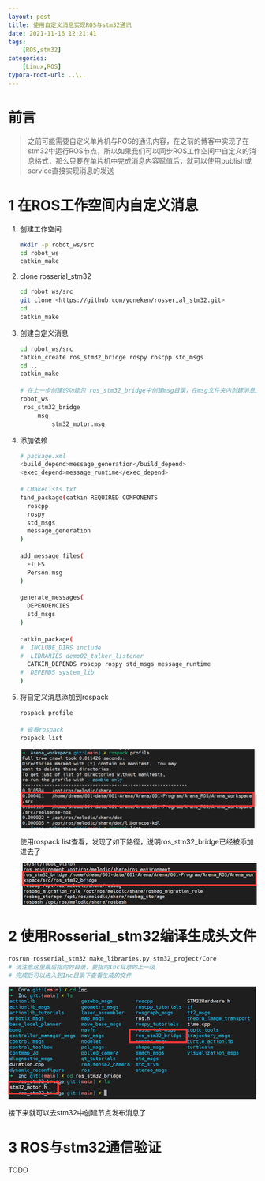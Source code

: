 ```yaml
---
layout: post
title: 使用自定义消息实现ROS与stm32通讯
date: 2021-11-16 12:21:41
tags: 
    [ROS,stm32] 
categories: 
    [Linux,ROS]
typora-root-url: ..\..
---
```


# 前言

> 之前可能需要自定义单片机与ROS的通讯内容，在之前的博客中实现了在stm32中运行ROS节点，所以如果我们可以同步ROS工作空间中自定义的消息格式，那么只要在单片机中完成消息内容赋值后，就可以使用publish或service直接实现消息的发送

# 1 在ROS工作空间内自定义消息

1. 创建工作空间

   ```bash
   mkdir -p robot_ws/src
   cd robot_ws
   catkin_make
   ```

2. clone rosserial_stm32

   ```bash
   cd robot_ws/src
   git clone <https://github.com/yoneken/rosserial_stm32.git>
   cd ..
   catkin_make
   ```

3. 创建自定义消息

   ```bash
   cd robot_ws/src
   catkin_create ros_stm32_bridge rospy roscpp std_msgs
   cd ..
   catkin_make
   
   # 在上一步创建的功能包 ros_stm32_bridge中创建msg目录，在msg文件夹内创建消息文件
   robot_ws
   	ros_stm32_bridge
   		msg
   			stm32_motor.msg
   ```

4. 添加依赖

   ```bash
   # package.xml
   <build_depend>message_generation</build_depend>
   <exec_depend>message_runtime</exec_depend>
   
   # CMakeLists.txt
   find_package(catkin REQUIRED COMPONENTS
     roscpp
     rospy
     std_msgs
     message_generation
   )
   
   add_message_files(
     FILES
     Person.msg
   )
   
   generate_messages(
     DEPENDENCIES
     std_msgs
   )
   
   catkin_package(
   #  INCLUDE_DIRS include
   #  LIBRARIES demo02_talker_listener
     CATKIN_DEPENDS roscpp rospy std_msgs message_runtime
   #  DEPENDS system_lib
   )
   ```

5. 将自定义消息添加到rospack

   ```bash
   rospack profile
   
   # 查看rospack
   rospack list
   ```

   ![image-20211118212916258](/images/使用自定义消息实现ROS与stm32通讯/image-20211118212916258.png)

   使用rospack list查看，发现了如下路径，说明ros_stm32_bridge已经被添加进去了

   ![image-20211118212929773](/images/使用自定义消息实现ROS与stm32通讯/image-20211118212929773.png)

# 2 使用Rosserial_stm32编译生成头文件

```bash
rosrun rosserial_stm32 make_libraries.py stm32_project/Core
# 请注意这里最后指向的目录，要指向Inc目录的上一级
# 完成后可以进入到Inc目录下查看生成的文件
```

![image-20211118212942241](/images/使用自定义消息实现ROS与stm32通讯/image-20211118212942241.png)

接下来就可以去stm32中创建节点发布消息了

# 3 ROS与stm32通信验证

TODO
